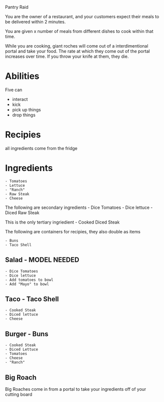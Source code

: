 Pantry Raid

You are the owner of a restaurant, and your customers expect their meals to be delivered within 2 minutes.

You are given x number of meals from different dishes to cook within that time.

While you are cooking, giant roches will come out of a interdimentional portal and take your food. The rate at which they come out of the portal increases over time. If you throw your knife at them, they die.

# Abilities

Five can 
- interact 
- kick 
- pick up things
- drop things

# Recipies

all ingredients come from the fridge

# Ingredients 
    - Tomatoes
    - Lettuce
    - "Ranch"
    - Raw Steak
    - Cheese

The following are secondary ingredients
    - Dice Tomatoes
    - Dice lettuce
    - Diced Raw Steak

This is the only tertiary ingriedient
    - Cooked Diced Steak

    
The following are containers for recipies, they also double as items
    
    - Buns
    - Taco Shell

## Salad - MODEL NEEDED
    - Dice Tomatoes
    - Dice lettuce
    - Add tomatoes to bowl
    - Add "Mayo" to bowl

## Taco - Taco Shell
    - Cooked Steak 
    - Diced lettuce
    - Cheese

## Burger - Buns
    - Cooked Steak 
    - Diced Lettuce 
    - Tomatoes 
    - Cheese 
    - "Ranch" 

## Big Roach

Big Roaches come in from a portal to take your ingredients off of your cutting board 
